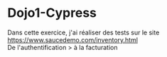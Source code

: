 # Dojo1-Cypress
Dans cette exercice, j'ai réaliser des tests sur le site https://www.saucedemo.com/inventory.html
<br>
De l'authentification > à la facturation
